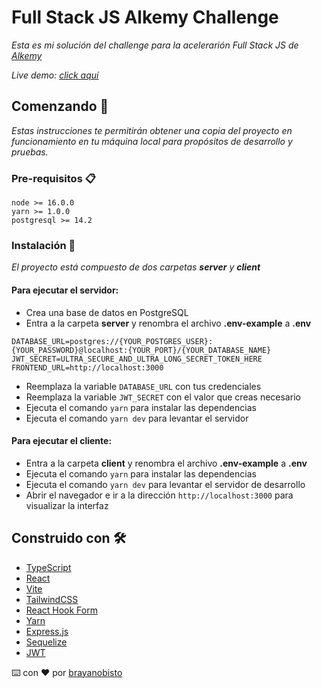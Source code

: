 # Full Stack JS Alkemy Challenge

_Esta es mi solución del challenge para la acelerarión Full Stack JS de [Alkemy](https://www.alkemy.org/)_

_Live demo: [click aquí](https://alkemy-full-stack-challenge.vercel.app/)_

## Comenzando 🚀

_Estas instrucciones te permitirán obtener una copia del proyecto en funcionamiento en tu máquina local para propósitos de desarrollo y pruebas._

### Pre-requisitos 📋

```
node >= 16.0.0
yarn >= 1.0.0
postgresql >= 14.2
```

### Instalación 🔧

_El proyecto está compuesto de dos carpetas **server** y **client**_

#### Para ejecutar el **servidor**:

- Crea una base de datos en PostgreSQL
- Entra a la carpeta **server** y renombra el archivo **.env-example** a **.env**

```
DATABASE_URL=postgres://{YOUR_POSTGRES_USER}:{YOUR_PASSWORD}@localhost:{YOUR_PORT}/{YOUR_DATABASE_NAME}
JWT_SECRET=ULTRA_SECURE_AND_ULTRA_LONG_SECRET_TOKEN_HERE
FRONTEND_URL=http://localhost:3000
```

- Reemplaza la variable `DATABASE_URL` con tus credenciales
- Reemplaza la variable `JWT_SECRET` con el valor que creas necesario
- Ejecuta el comando `yarn` para instalar las dependencias
- Ejecuta el comando `yarn dev` para levantar el servidor

#### Para ejecutar el **cliente**:

- Entra a la carpeta **client** y renombra el archivo **.env-example** a **.env**
- Ejecuta el comando `yarn` para instalar las dependencias
- Ejecuta el comando `yarn dev` para levantar el servidor de desarrollo
- Abrir el navegador e ir a la dirección `http://localhost:3000` para visualizar la interfaz

## Construido con 🛠️

- [TypeScript](https://www.typescriptlang.org/)
- [React](https://es.reactjs.org/)
- [Vite](https://vitejs.dev/)
- [TailwindCSS](https://tailwindcss.com/)
- [React Hook Form](https://react-hook-form.com/)
- [Yarn](https://yarnpkg.com/)
- [Express.js](https://expressjs.com/es/)
- [Sequelize](https://sequelize.org/)
- [JWT](https://www.npmjs.com/package/jsonwebtoken)

⌨️ con ❤️ por [brayanobisto](https://github.com/brayanobisto)
